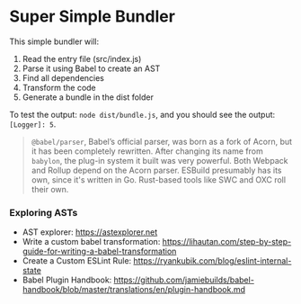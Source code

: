 # Super Simple Bundler

This simple bundler will:
1. Read the entry file (src/index.js)
2. Parse it using Babel to create an AST
3. Find all dependencies
4. Transform the code
5. Generate a bundle in the dist folder

To test the output: `node dist/bundle.js`, and you should see the output: `[Logger]: 5`.

> `@babel/parser`, Babel’s official parser, was born as a fork of Acorn, but it has been completely rewritten. After changing its name from `babylon`, the plug-in system it built was very powerful. Both Webpack and Rollup depend on the Acorn parser. ESBuild presumably has its own, since it's written in Go. Rust-based tools like SWC and OXC roll their own.

### Exploring ASTs
- AST explorer: https://astexplorer.net
- Write a custom babel transformation: https://lihautan.com/step-by-step-guide-for-writing-a-babel-transformation
- Create a Custom ESLint Rule: https://ryankubik.com/blog/eslint-internal-state
- Babel Plugin Handbook: https://github.com/jamiebuilds/babel-handbook/blob/master/translations/en/plugin-handbook.md
